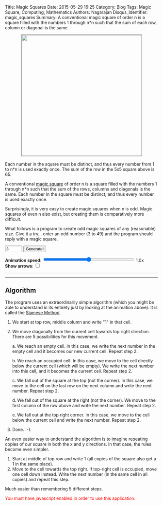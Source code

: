 Title: Magic Squares
Date: 2015-05-29 16:25
Category: Blog
Tags: Magic Square, Computing, Mathematics
Authors: Nagarajan
Disqus_Identifier: magic_squares
Summary: A conventional magic square of order n is a square filled with the numbers 1 through n\*n such that the sum of each row, column or diagonal is the same.<br /> <div style="display: flex; justify-content: center"><img style="width: 400px; border: 2px solid gray; box-sizing: border-box" src="/images/Magic square screenshot.webp" /></div><br /> Each number in the square must be distinct, and thus every number from 1 to n*n is used exactly once. The sum of the row in the 5x5 square above is 65.

A conventional [magic square](http://en.wikipedia.org/wiki/Magic_square) of order n is a square filled with the numbers 1 through n\*n such that the sum of the rows, columns and diagonals is the same. Each number in the square must be distinct, and thus every number is used exactly once.

Surprisingly, it is very easy to create magic squares when n is odd. Magic squares of even n also exist, but creating them is comparatively more difficult.

What follows is a program to create odd magic squares of any (reasonable) size. Give it a try... enter an odd number (3 to 49) and the program should reply with a magic square.

<script src="/js/magicSquare.js"></script>

<input id="sqsize" type="number" min="3" max="49" step="2" class="form-control" value="3" />
<button id="btngenerate" onclick="magicSquare.onGenerate()" class="btn btn-info" type="button">Generate!</button>
<span id="errorspan" class="label label-danger"></span>

**Animation speed**: <input id="aspeed" type="range" min="0" max="10" step="1" value="5" oninput="magicSquare.updateAnimSpeed()" style="width: 300px"/> <span id="viewspeed">1.0x</span><br />
**Show arrows**: <input id="ashow" type="checkbox" onchange="magicSquare.updateAnimShow()"/>


<hr />

<div id="magicsquare"></div>

<hr />

## Algorithm

The program uses an extraordinarily simple algorithm (which you might be able to understand in its entirety just by looking at the animation above). It is called the [Siamese Method](https://en.wikipedia.org/wiki/Siamese_method).

1. We start at top row, middle column and write "1" in that cell.
2. We move diagonally from the current cell towards top right direction. There are 5 possibilities for this movement.

    a. We reach an empty cell. In this case, we write the next number in the empty cell and it becomes our new current cell. Repeat step 2.

    b. We reach an occupied cell. In this case, we move to the cell directly below the current cell (which will be empty). We write the next number into this cell, and it becomes the current cell. Repeat step 2.

    c. We fall out of the square at the top (not the corner). In this case, we move to the cell on the last row on the next column and write the next number. Repeat step 2.

    d. We fall out of the square at the right (not the corner). We move to the first column of the row above and write the next number. Repeat step 2.

    e. We fall out at the top right corner. In this case, we move to the cell below the current cell and write the next number. Repeat step 2.

3. Done. :-).

An even easier way to understand the algorithm is to imagine repeating copies of our square in both the x and y directions. In that case, the rules become even simpler.

1. Start at middle of top row and write 1 (all copies of the square also get a 1 in the same place).
2. Move to the cell towards the top right. If top-right cell is occupied, move one cell down instead. Write the next number (in the same cell in all copies) and repeat this step.

Much easier than remembering 5 different steps.


<div style="position: fixed">
  <img class="arrows" id="greenarrowtopright" src="images/right-arrow-green.svg"
      style="transform: rotate(-45deg); display: none"
  />
</div>
<div style="position: fixed">
  <img class="arrows" id="greenarrowleft" src="images/right-arrow-green.svg"
      style="transform: rotate(180deg); display: none"
   />
</div>
<div style="position: fixed">
  <img class="arrows" id="greenarrowdown" src="images/right-arrow-green.svg"
      style="transform: rotate(90deg); display: none"
  />
</div>
<div style="position: fixed">
  <img class="arrows" id="redarrowleft" src="images/right-arrow-red.svg"
      style="transform: rotate(180deg); display: none"
  />
</div>
<div style="position: fixed">
  <img class="arrows" id="redarrowdown" src="images/right-arrow-red.svg"
      style="transform: rotate(90deg); display: none"
  />
</div>
<div style="position: fixed">
  <img class="arrows" id="redarrowtopright" src="images/right-arrow-red.svg"
      style="transform: rotate(-45deg); display: none"
  />
</div>
<div style="position: fixed">
  <img class="arrows" id="orangearrowtopright" src="images/right-arrow-orange.svg"
      style="transform: rotate(-45deg); display: none"
  />
</div>
<script>
  window.onload = function () { magicSquare.initialize() }
</script>
<noscript style="color:red">
  You must have javascript enabled in order to use this application.
</noscript>
